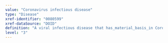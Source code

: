 ```yaml
---
value: "Coronavirus infectious disease"
type: "Disease"
xref-identifier: "0080599"
xref-dataSource: "DOID"
definition: "A viral infectious disease that has_material_basis_in Coronavirus."
level: "3"
---
```

